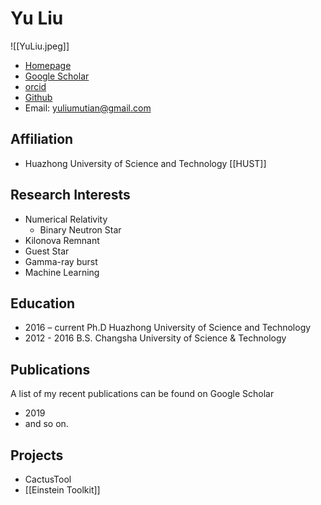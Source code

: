 # Yu Liu

![[YuLiu.jpeg]]

* [Homepage](https://yuliumt.github.io)
* [Google Scholar](https://scholar.google.com/citations?user=7FceXoAAAAAJ&hl=zh-CN)
* [orcid](https://orcid.org/0000-0002-4421-7282)
* [Github](https://github.com/YuLiumt)
* Email: yuliumutian@gmail.com

## Affiliation

* Huazhong University of Science and Technology [[HUST]]

## Research Interests

- Numerical Relativity
	- Binary Neutron Star
- Kilonova Remnant
- Guest Star
- Gamma-ray burst
- Machine Learning


## Education

- 2016 – current  Ph.D Huazhong University of Science and Technology
- 2012 - 2016      B.S.  Changsha University of Science & Technology

## Publications

A list of my recent publications can be found on Google Scholar

* 2019
* and so on.

## Projects

- CactusTool
- [[Einstein Toolkit]]